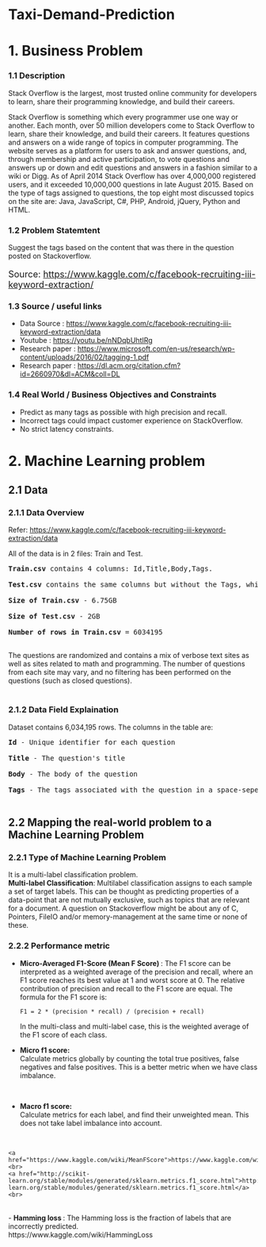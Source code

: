 # Taxi-Demand-Prediction

# 1. Business Problem

### 1.1 Description
<!-- <p style='font-size:18px'><b> Description </b></p> -->
Stack Overflow is the largest, most trusted online community for developers to learn, share their programming knowledge, and build their careers.

Stack Overflow is something which every programmer use one way or another. Each month, over 50 million developers come to Stack Overflow to learn, share their knowledge, and build their careers. It features questions and answers on a wide range of topics in computer programming. The website serves as a platform for users to ask and answer questions, and, through membership and active participation, to vote questions and answers up or down and edit questions and answers in a fashion similar to a wiki or Digg. As of April 2014 Stack Overflow has over 4,000,000 registered users, and it exceeded 10,000,000 questions in late August 2015. Based on the type of tags assigned to questions, the top eight most discussed topics on the site are: Java, JavaScript, C#, PHP, Android, jQuery, Python and HTML.


### 1.2 Problem Statemtent
<!-- <p style='font-size:18px'><b> Problem Statemtent </b></p> -->
Suggest the tags based on the content that was there in the question posted on Stackoverflow.

<p style='font-size:18px'>Source: <a href="https://www.kaggle.com/c/facebook-recruiting-iii-keyword-extraction/">https://www.kaggle.com/c/facebook-recruiting-iii-keyword-extraction/</a></p>


### 1.3 Source / useful links

 - Data Source : <a href="https://www.kaggle.com/c/facebook-recruiting-iii-keyword-extraction/data">https://www.kaggle.com/c/facebook-recruiting-iii-keyword-extraction/data
 - Youtube : <a href="https://youtu.be/nNDqbUhtIRg">https://youtu.be/nNDqbUhtIRg</a>
 - Research paper : <a href="https://www.microsoft.com/en-us/research/wp-content/uploads/2016/02/tagging-1.pdf">https://www.microsoft.com/en-us/research/wp-content/uploads/2016/02/tagging-1.pdf </a><br>
 - Research paper : <a href="https://dl.acm.org/citation.cfm?id=2660970&dl=ACM&coll=DL">https://dl.acm.org/citation.cfm?id=2660970&dl=ACM&coll=DL</a>

### 1.4 Real World / Business Objectives and Constraints

 - Predict as many tags as possible with high precision and recall.
 - Incorrect tags could impact customer experience on StackOverflow.
 - No strict latency constraints.

# 2. Machine Learning problem

## 2.1 Data

### 2.1.1 Data Overview

Refer: <a href="https://www.kaggle.com/c/facebook-recruiting-iii-keyword-extraction/data">https://www.kaggle.com/c/facebook-recruiting-iii-keyword-extraction/data</a>

All of the data is in 2 files: Train and Test.<br />

<pre>
<b>Train.csv</b> contains 4 columns: Id,Title,Body,Tags.<br />
<b>Test.csv</b> contains the same columns but without the Tags, which you are to predict.<br />
<b>Size of Train.csv</b> - 6.75GB<br />
<b>Size of Test.csv</b> - 2GB<br />
<b>Number of rows in Train.csv</b> = 6034195<br />
</pre>
The questions are randomized and contains a mix of verbose text sites as well as sites related to math and programming. The number of questions from each site may vary, and no filtering has been performed on the questions (such as closed questions).<br />
<br />

### 2.1.2 Data Field Explaination

Dataset contains 6,034,195 rows. The columns in the table are:<br />
<pre>
<b>Id</b> - Unique identifier for each question<br />
<b>Title</b> - The question's title<br />
<b>Body</b> - The body of the question<br />
<b>Tags</b> - The tags associated with the question in a space-seperated format (all lowercase, should not contain tabs '\t' or ampersands '&')<br />
</pre>

## 2.2 Mapping the real-world problem to a Machine Learning Problem

### 2.2.1 Type of Machine Learning Problem

It is a multi-label classification problem.<br>
<b>Multi-label Classification</b>: Multilabel classification assigns to each sample a set of target labels. This can be thought as predicting properties of a data-point that are not mutually exclusive, such as topics that are relevant for a document. A question on Stackoverflow might be about any of C, Pointers, FileIO and/or memory-management at the same time or none of these.


### 2.2.2 Performance metric

  - <b>Micro-Averaged F1-Score (Mean F Score) </b>: 
The F1 score can be interpreted as a weighted average of the precision and recall, where an F1 score reaches its best value at 1 and worst score at 0. The relative contribution of precision and recall to the F1 score are equal. The formula for the F1 score is:

        F1 = 2 * (precision * recall) / (precision + recall)

    In the multi-class and multi-label case, this is the weighted average of the F1 score of each class. <br>

  - <b>Micro f1 score: </b><br>
Calculate metrics globally by counting the total true positives, false negatives and false positives. This is a better metric when we have class imbalance.
<br>

  - <b>Macro f1 score: </b><br>
Calculate metrics for each label, and find their unweighted mean. This does not take label imbalance into account.
<br>

    <a href="https://www.kaggle.com/wiki/MeanFScore">https://www.kaggle.com/wiki/MeanFScore</a> <br>
    <a href="http://scikit-learn.org/stable/modules/generated/sklearn.metrics.f1_score.html">http://scikit-learn.org/stable/modules/generated/sklearn.metrics.f1_score.html</a><br>
<br>
  - <b> Hamming loss </b>: The Hamming loss is the fraction of labels that are incorrectly predicted. <br>
https://www.kaggle.com/wiki/HammingLoss <br>
